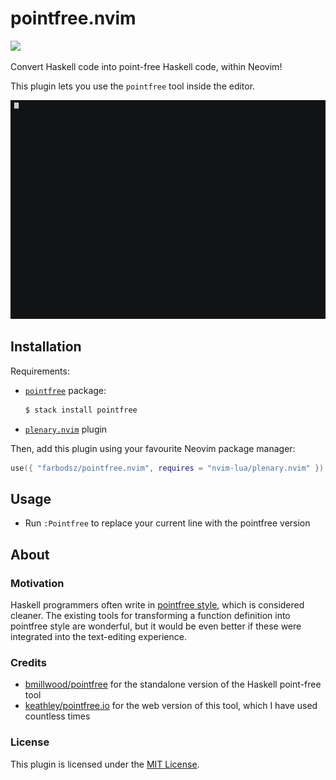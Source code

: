 # pointfree.nvim

![](https://img.shields.io/badge/status-unstable-orange)

Convert Haskell code into point-free Haskell code, within Neovim!

This plugin lets you use the `pointfree` tool inside the editor.

<img src="https://github.com/farbodsz/pointfree.nvim/blob/master/demo.gif?raw=true" alt="demo-gif" width="680" height="350">

## Installation

Requirements:

- [`pointfree`](https://hackage.haskell.org/package/pointfree) package:
  ```sh
  $ stack install pointfree
  ```
- [`plenary.nvim`](https://github.com/nvim-lua/plenary.nvim) plugin

Then, add this plugin using your favourite Neovim package manager:

```lua
use({ "farbodsz/pointfree.nvim", requires = "nvim-lua/plenary.nvim" })
```

## Usage

- Run `:Pointfree` to replace your current line with the pointfree version

## About

### Motivation

Haskell programmers often write in
[pointfree style](https://wiki.haskell.org/Pointfree), which is considered
cleaner. The existing tools for transforming a function definition into
pointfree style are wonderful, but it would be even better if these were
integrated into the text-editing experience.

### Credits

- [bmillwood/pointfree](https://github.com/bmillwood/pointfree) for the
  standalone version of the Haskell point-free tool
- [keathley/pointfree.io](https://github.com/keathley/pointfree.io) for the web
  version of this tool, which I have used countless times

### License

This plugin is licensed under the
[MIT License](https://choosealicense.com/licenses/mit/).
